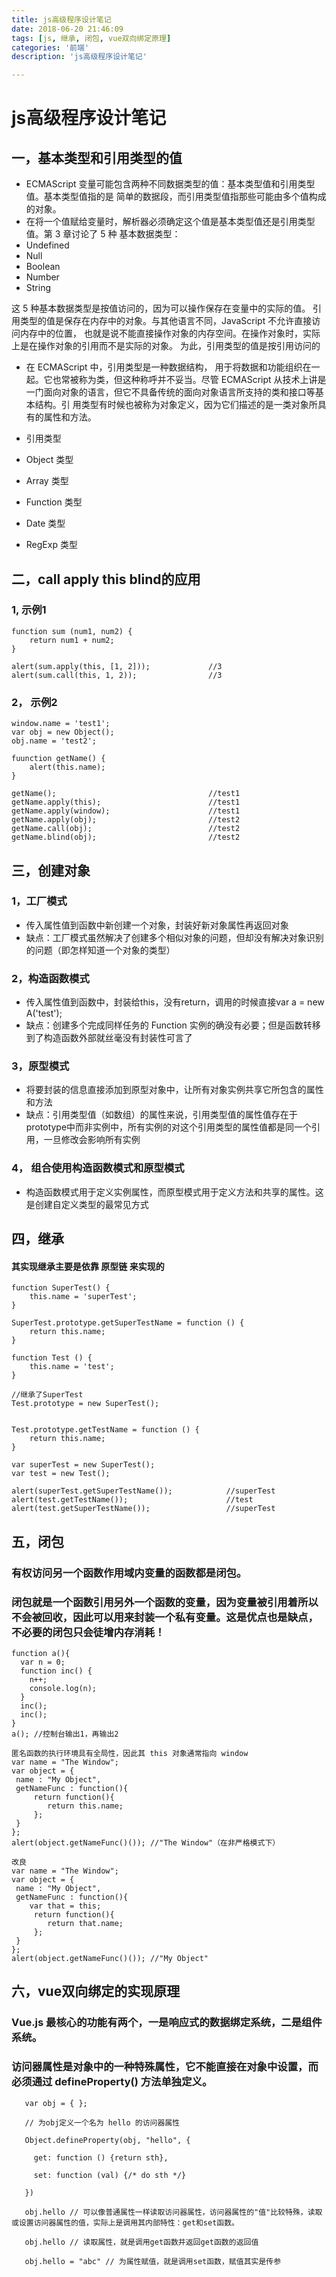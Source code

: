 ```yaml
---
title: js高级程序设计笔记
date: 2018-06-20 21:46:09
tags: [js, 继承, 闭包, vue双向绑定原理]
categories: '前端'
description: 'js高级程序设计笔记'

---
```


# js高级程序设计笔记
## 一，基本类型和引用类型的值
- ECMAScript 变量可能包含两种不同数据类型的值：基本类型值和引用类型值。基本类型值指的是
简单的数据段，而引用类型值指那些可能由多个值构成的对象。
- 在将一个值赋给变量时，解析器必须确定这个值是基本类型值还是引用类型值。第 3 章讨论了 5 种
基本数据类型：
 - Undefined
 - Null
 - Boolean
 - Number
 - String
 
这 5 种基本数据类型是按值访问的，因为可以操作保存在变量中的实际的值。
引用类型的值是保存在内存中的对象。与其他语言不同，JavaScript 不允许直接访问内存中的位置，
也就是说不能直接操作对象的内存空间。在操作对象时，实际上是在操作对象的引用而不是实际的对象。
为此，引用类型的值是按引用访问的

- 在 ECMAScript 中，引用类型是一种数据结构，
用于将数据和功能组织在一起。它也常被称为类，但这种称呼并不妥当。尽管 ECMAScript
从技术上讲是一门面向对象的语言，但它不具备传统的面向对象语言所支持的类和接口等基本结构。引
用类型有时候也被称为对象定义，因为它们描述的是一类对象所具有的属性和方法。

- 引用类型
 - Object 类型
 - Array 类型
 - Function 类型
 - Date 类型
 - RegExp 类型

## 二，call apply this blind的应用

### 1, 示例1
	function sum (num1, num2) {
		return num1 + num2;
	}
	
	alert(sum.apply(this, [1, 2])); 			//3
	alert(sum.call(this, 1, 2)); 				//3

### 2， 示例2

	window.name = 'test1';
	var obj = new Object();
	obj.name = 'test2';
	
	fuunction getName() {
		alert(this.name);
	}
	
	getName();									//test1
	getName.apply(this);						//test1
	getName.apply(window);						//test1
	getName.apply(obj);							//test2
	getName.call(obj);							//test2
	getName.blind(obj);							//test2

## 三，创建对象

### 1，工厂模式

- 传入属性值到函数中新创建一个对象，封装好新对象属性再返回对象
- 缺点：工厂模式虽然解决了创建多个相似对象的问题，但却没有解决对象识别的问题（即怎样知道一个对象的类型）

### 2，构造函数模式

- 传入属性值到函数中，封装给this，没有return，调用的时候直接var a =  new A('test');
- 缺点：创建多个完成同样任务的 Function 实例的确没有必要；但是函数转移到了构造函数外部就丝毫没有封装性可言了

### 3，原型模式

- 将要封装的信息直接添加到原型对象中，让所有对象实例共享它所包含的属性和方法
- 缺点：引用类型值（如数组）的属性来说，引用类型值的属性值存在于prototype中而非实例中，所有实例的对这个引用类型的属性值都是同一个引用，一旦修改会影响所有实例


### 4， 组合使用构造函数模式和原型模式

- 构造函数模式用于定义实例属性，而原型模式用于定义方法和共享的属性。这是创建自定义类型的最常见方式
	
## 四，继承
#### 其实现继承主要是依靠 原型链 来实现的
	function SuperTest() {
		this.name = 'superTest';
	}
	
	SuperTest.prototype.getSuperTestName = function () {
		return this.name;
	}
	
	function Test () {
		this.name = 'test';
	}
	
	//继承了SuperTest
	Test.prototype = new SuperTest();
	
	
	Test.prototype.getTestName = function () {
		return this.name;
	}
	
	var superTest = new SuperTest();
	var test = new Test();
	
	alert(superTest.getSuperTestName());			//superTest
	alert(test.getTestName());						//test
	alert(test.getSuperTestName());					//superTest

## 五，闭包
### 有权访问另一个函数作用域内变量的函数都是闭包。
### 闭包就是一个函数引用另外一个函数的变量，因为变量被引用着所以不会被回收，因此可以用来封装一个私有变量。这是优点也是缺点，不必要的闭包只会徒增内存消耗！

	function a(){
	  var n = 0;
	  function inc() {
		n++;
		console.log(n);
	  }
	  inc(); 
	  inc(); 
	}
	a(); //控制台输出1，再输出2
	
	匿名函数的执行环境具有全局性，因此其 this 对象通常指向 window
	var name = "The Window";
	var object = {
	 name : "My Object",
	 getNameFunc : function(){
		 return function(){
			return this.name;
		 };
	 }
	};
	alert(object.getNameFunc()()); //"The Window"（在非严格模式下）
	
	改良
	var name = "The Window";
	var object = {
	 name : "My Object",
	 getNameFunc : function(){
		var that = this; 
		 return function(){
			return that.name;
		 };
	 }
	};
	alert(object.getNameFunc()()); //"My Object"

## 六，vue双向绑定的实现原理
### Vue.js 最核心的功能有两个，一是响应式的数据绑定系统，二是组件系统。

### 访问器属性是对象中的一种特殊属性，它不能直接在对象中设置，而必须通过 defineProperty() 方法单独定义。

       var obj = { };

       // 为obj定义一个名为 hello 的访问器属性

       Object.defineProperty(obj, "hello", {

         get: function () {return sth},

         set: function (val) {/* do sth */}

       })

       obj.hello // 可以像普通属性一样读取访问器属性，访问器属性的"值"比较特殊，读取或设置访问器属性的值，实际上是调用其内部特性：get和set函数。

       obj.hello // 读取属性，就是调用get函数并返回get函数的返回值

       obj.hello = "abc" // 为属性赋值，就是调用set函数，赋值其实是传参 